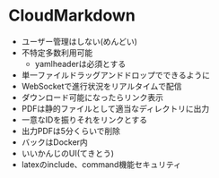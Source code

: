 # CloudMarkdown

- ユーザー管理はしない(めんどい)
- 不特定多数利用可能
    - yamlheaderは必須とする
- 単一ファイルドラッグアンドドロップでできるように
- WebSocketで進行状況をリアルタイムで配信
- ダウンロード可能になったらリンク表示
- PDFは静的ファイルとして適当なディレクトリに出力
- 一意なIDを振りそれをリンクとする
- 出力PDFは5分くらいで削除
- バックはDocker内
- いいかんじのUI(てきとう)
- latexのinclude、command機能セキュリティ